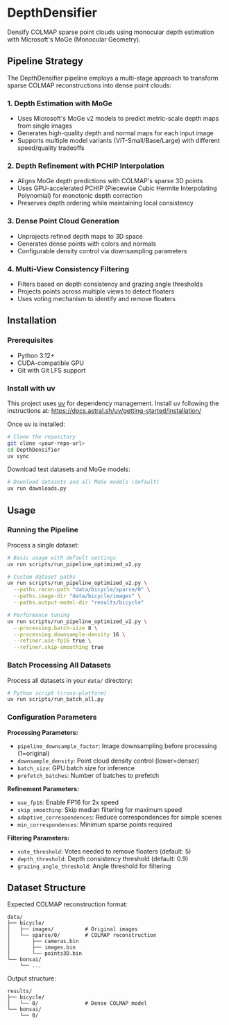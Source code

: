 # DepthDensifier

Densify COLMAP sparse point clouds using monocular depth estimation with Microsoft's MoGe (Monocular Geometry).

## Pipeline Strategy

The DepthDensifier pipeline employs a multi-stage approach to transform sparse COLMAP reconstructions into dense point clouds:

### 1. **Depth Estimation with MoGe**
   - Uses Microsoft's MoGe v2 models to predict metric-scale depth maps from single images
   - Generates high-quality depth and normal maps for each input image
   - Supports multiple model variants (ViT-Small/Base/Large) with different speed/quality tradeoffs

### 2. **Depth Refinement with PCHIP Interpolation**
   - Aligns MoGe depth predictions with COLMAP's sparse 3D points
   - Uses GPU-accelerated PCHIP (Piecewise Cubic Hermite Interpolating Polynomial) for monotonic depth correction
   - Preserves depth ordering while maintaining local consistency

### 3. **Dense Point Cloud Generation**
   - Unprojects refined depth maps to 3D space
   - Generates dense points with colors and normals
   - Configurable density control via downsampling parameters

### 4. **Multi-View Consistency Filtering**
   - Filters based on depth consistency and grazing angle thresholds
   - Projects points across multiple views to detect floaters
   - Uses voting mechanism to identify and remove floaters

## Installation

### Prerequisites

- Python 3.12+
- CUDA-compatible GPU
- Git with Git LFS support

### Install with uv

This project uses [uv](https://docs.astral.sh/uv/) for dependency management. Install uv following the instructions at: https://docs.astral.sh/uv/getting-started/installation/

Once uv is installed:

```bash
# Clone the repository
git clone <your-repo-url>
cd DepthDensifier
uv sync
```

Download test datasets and MoGe models:

```bash
# Download datasets and all MoGe models (default)
uv run downloads.py
```

## Usage

### Running the Pipeline

Process a single dataset:

```bash
# Basic usage with default settings
uv run scripts/run_pipeline_optimized_v2.py

# Custom dataset paths
uv run scripts/run_pipeline_optimized_v2.py \
  --paths.recon-path "data/bicycle/sparse/0" \
  --paths.image-dir "data/bicycle/images" \
  --paths.output-model-dir "results/bicycle"

# Performance tuning
uv run scripts/run_pipeline_optimized_v2.py \
  --processing.batch-size 8 \
  --processing.downsample-density 16 \
  --refiner.use-fp16 true \
  --refiner.skip-smoothing true
```

### Batch Processing All Datasets

Process all datasets in your `data/` directory:

```bash
# Python script (cross-platform)
uv run scripts/run_batch_all.py
```

### Configuration Parameters

**Processing Parameters:**
- `pipeline_downsample_factor`: Image downsampling before processing (1=original)
- `downsample_density`: Point cloud density control (lower=denser)
- `batch_size`: GPU batch size for inference
- `prefetch_batches`: Number of batches to prefetch

**Refinement Parameters:**
- `use_fp16`: Enable FP16 for 2x speed
- `skip_smoothing`: Skip median filtering for maximum speed
- `adaptive_correspondences`: Reduce correspondences for simple scenes
- `min_correspondences`: Minimum sparse points required

**Filtering Parameters:**
- `vote_threshold`: Votes needed to remove floaters (default: 5)
- `depth_threshold`: Depth consistency threshold (default: 0.9)
- `grazing_angle_threshold`: Angle threshold for filtering

## Dataset Structure

Expected COLMAP reconstruction format:
```
data/
├── bicycle/
│   ├── images/          # Original images
│   └── sparse/0/        # COLMAP reconstruction
│       ├── cameras.bin
│       ├── images.bin
│       └── points3D.bin
└── bonsai/
    └── ...
```

Output structure:
```
results/
├── bicycle/
│   └── 0/               # Dense COLMAP model
└── bonsai/
    └── 0/
```
